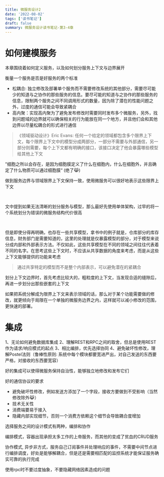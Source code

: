 ```yaml
---
title: 微服务设计2
date: '2022-08-02'
tags: ['读书笔记']
draft: false
summary: 微服务设计读书笔记-第3-4章
---
```



# 如何建模服务

本章围绕着如何定义服务，以及如何划分服务上下文与边界展开


衡量一个服务是否是好服务的两个标准

- 松耦合: 独立修改及部署单个服务而不需要修改系统的其他部分，需要尽可能少的知道与之协作的那些服务的信息。要尽可能的知道与之协作的那些服务的信息，限制两个服务之间不同调用形式的数量，因为除了潜在的性能问题之外，过度的通信可能会导致紧耦合
- 高内聚：实现高内聚为了避免发布修改时需要同时发布多个微服务，另外，找到问题域的边界就可以确保相关的行为能放在同一个地方，并且他们会和其他边界以尽量松耦合的形式进行通信

> 《领域驱动设计》Eric Evans: 任何一个给定的领域都包含多个限界上下文，每个限界上下文中的模型分成两部分，一部分不需要与外部通信，另一部分则需要，每个上下文都有明确的接口，该接口决定了他会暴露哪些模型给其他上下文

”细胞之所以会存在，是因为细胞膜定义了什么在细胞内，什么在细胞外，并且确定了什么物质可以通过细胞膜“ (绝了😹)

做到服务边界与领域限界上下文保持一致，使用微服务可以很好地表示这些限界上下文

<br/>

文中提到如果无法清晰的划分服务与模型，那么最好先使用单体架构，过早的将一个系统划分为错误的微服务结构代价很高

<br/>

但是即使分得再明确，也存在一些共享模型，拿书中的例子就是，仓库部分的库存信息，财务部门是需要知道的，这里的处理就是仅暴露模型的部分，对于模型来说分成内部和外部表示方法。不仅如此，这些共享模型在不同的领域之间往往代表着不同的名字。在思考这些上下文时，不应该从共享数据的角度来考虑，而是从这些上下文能够提供的功能来考虑

> 通过共享特定的模型而不是整个内部表示，可以避免潜在的紧耦合

划分上下文边界时，首先考虑比较大的，粗粒度的上下文，当发现合适的缝隙后，再进一步划分出那些嵌套的上下文

如果把系统分解成为限界上下文来表示领域的话，那么对于某个功能需要做的修改，就更倾向于局限在一个单独的微服务边界之内，这样就可以减小修改的范围，更快速的部署。

# 集成

1、无论如何避免数据库集成
2、理解REST和RPC之间的取舍，但总是使用REST作为请求/响应模式的起点
3、相比编排，优先选择协同
4、避免破坏性修改，理解Postel法则（鲁棒性原则: 系统中每个模块都要宽进严出，对自己发送的东西要严格，对接收的东西要宽容）

好的集成可以使得微服务保持自治性，能够独立地修改和发布它们

好的通信协议的要求

- 避免破坏性修改，例如发送方添加了一个字段，接收方要做到不受影响（当然修改除外😹）
- 技术无关性
- 消费端要易于接入
- 隐藏内部实现细节，否则一个消费方依赖这个细节会导致耦合度增加

选择服务之间的设计模式有两种，编排和协作

编排模式，容器出现承担太多工作的上帝服务，而其他的变成了贫血的CRUD服务

协作模式, 异步非方式，服务自己订阅事件并处理响应的事件，不需要中间节点进行编排调度，好处是能够解耦合，但是还是需要相匹配的监控系统才能保证服务确实可靠的执行完成

使用rpc时不要过度抽象，不要隐藏网络因素造成的问题

